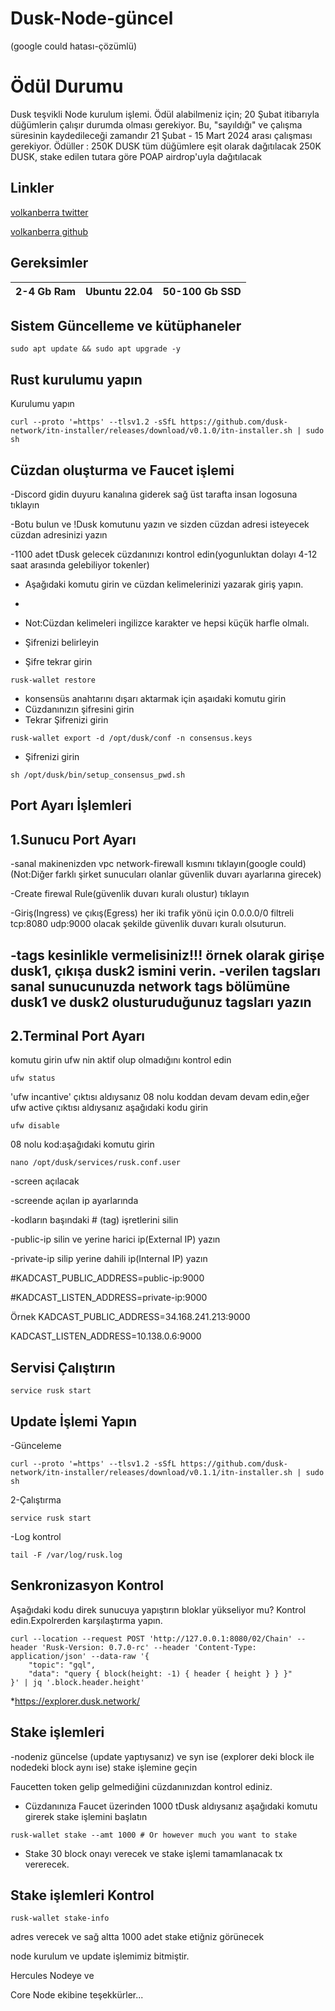 # Dusk-Node-güncel

(google could hatası-çözümlü)

# Ödül Durumu

Dusk teşvikli Node kurulum işlemi. Ödül alabilmeniz için;
20 Şubat itibarıyla düğümlerin çalışır durumda olması gerekiyor. Bu, "sayıldığı" ve çalışma süresinin kaydedileceği zamandır
21 Şubat - 15 Mart 2024 arası çalışması gerekiyor.
Ödüller :
250K DUSK tüm düğümlere eşit olarak dağıtılacak
250K DUSK, stake edilen tutara göre POAP airdrop'uyla dağıtılacak


## Linkler

 [volkanberra twitter](https://twitter.com/BerraVolkan)

 [volkanberra github](https://github.com/Volkan081)
 
 


## Gereksimler

| 2-4 Gb Ram  | Ubuntu 22.04 |  50-100 Gb SSD | 
| ----------------- | ----------------- | ----------------- |



## Sistem Güncelleme ve kütüphaneler

```shell
sudo apt update && sudo apt upgrade -y
```


## Rust kurulumu yapın  

Kurulumu yapın

```shell
curl --proto '=https' --tlsv1.2 -sSfL https://github.com/dusk-network/itn-installer/releases/download/v0.1.0/itn-installer.sh | sudo sh
```



## Cüzdan oluşturma ve Faucet işlemi 


-Discord gidin duyuru kanalına giderek sağ üst tarafta insan logosuna tıklayın

-Botu bulun ve !Dusk komutunu yazın ve sizden cüzdan adresi isteyecek cüzdan adresinizi yazın

-1100 adet tDusk gelecek cüzdanınızı kontrol edin(yogunluktan dolayı 4-12 saat arasında gelebiliyor tokenler)

- Aşağıdaki komutu girin ve cüzdan kelimelerinizi yazarak giriş yapın.
- 
- Not:Cüzdan kelimeleri ingilizce karakter ve hepsi küçük harfle olmalı.
  
- Şifrenizi belirleyin
  
- Şifre tekrar girin

```shell
rusk-wallet restore
```

- konsensüs anahtarını dışarı aktarmak için aşaıdaki komutu girin
- Cüzdanınızın şifresini girin
- Tekrar Şifrenizi girin


```shell
rusk-wallet export -d /opt/dusk/conf -n consensus.keys
```

- Şifrenizi girin

```shell
sh /opt/dusk/bin/setup_consensus_pwd.sh
```

## Port Ayarı İşlemleri

## 1.Sunucu Port Ayarı

-sanal makinenizden vpc network-firewall kısmını tıklayın(google could) 
(Not:Diğer farklı şirket sunucuları olanlar güvenlik duvarı ayarlarına girecek)

-Create firewal Rule(güvenlik duvarı kuralı olustur) tıklayın

-Giriş(Ingress) ve çıkış(Egress) her iki trafik yönü için 0.0.0.0/0 filtreli  tcp:8080 udp:9000 olacak şekilde güvenlik duvarı kuralı olsuturun.

-tags kesinlikle vermelisiniz!!! örnek olarak girişe dusk1, çıkışa dusk2 ismini verin.
-verilen tagsları sanal sunucunuzda network tags bölümüne dusk1 ve dusk2  olusturuduğunuz tagsları yazın
-
## 2.Terminal Port Ayarı

komutu girin ufw nin aktif olup olmadığını kontrol edin 

```shell
ufw status
```

'ufw incantive' çıktısı aldıysanız 08 nolu koddan devam devam edin,eğer ufw active çıktısı aldıysanız aşağıdaki kodu girin

```shell
ufw disable
```
08 nolu kod:aşağıdaki komutu girin 

```shell
nano /opt/dusk/services/rusk.conf.user
```


-screen açılacak 

-screende açılan ip ayarlarında 

-kodların başındaki # (tag)  işretlerini silin 

-public-ip silin ve yerine harici ip(External IP) yazın 

-private-ip silip yerine dahili ip(Internal IP) yazın

#KADCAST_PUBLIC_ADDRESS=public-ip:9000

#KADCAST_LISTEN_ADDRESS=private-ip:9000

Örnek
KADCAST_PUBLIC_ADDRESS=34.168.241.213:9000

KADCAST_LISTEN_ADDRESS=10.138.0.6:9000

## Servisi Çalıştırın

```shell
service rusk start
```

## Update İşlemi Yapın


-Günceleme 
```shell
curl --proto '=https' --tlsv1.2 -sSfL https://github.com/dusk-network/itn-installer/releases/download/v0.1.1/itn-installer.sh | sudo sh

```

2-Çalıştırma

```shell
service rusk start

```

-Log kontrol

```shell
tail -F /var/log/rusk.log

```




## Senkronizasyon Kontrol

Aşağıdaki kodu direk sunucuya yapıştırın bloklar yükseliyor mu? Kontrol edin.Expolrerden karşılaştırma yapın.

```shell
curl --location --request POST 'http://127.0.0.1:8080/02/Chain' --header 'Rusk-Version: 0.7.0-rc' --header 'Content-Type: application/json' --data-raw '{
    "topic": "gql",
    "data": "query { block(height: -1) { header { height } } }"
}' | jq '.block.header.height'
```

*https://explorer.dusk.network/



## Stake işlemleri

-nodeniz güncelse (update yaptıysanız) ve syn ise (explorer deki block ile nodedeki block aynı ise) stake işlemine geçin

Faucetten token gelip gelmediğini cüzdanınızdan kontrol ediniz.



- Cüzdanınıza Faucet üzerinden 1000 tDusk aldıysanız aşağıdaki komutu girerek stake işlemini başlatın

```shell
rusk-wallet stake --amt 1000 # Or however much you want to stake
```

- Stake  30 block onayı verecek ve stake işlemi tamamlanacak tx vererecek.
 

## Stake işlemleri Kontrol

```shell
rusk-wallet stake-info
```

adres verecek ve sağ altta 1000 adet stake etiğniz görünecek

node kurulum ve update işlemimiz bitmiştir.

Hercules Nodeye ve

Core Node ekibine teşekkürler...

